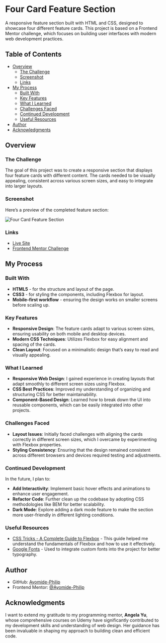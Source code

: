 # Four Card Feature Section

A responsive feature section built with HTML and CSS, designed to showcase four different feature cards. This project is based on a Frontend Mentor challenge, which focuses on building user interfaces with modern web development practices.

## Table of Contents

- [Overview](#overview)
  - [The Challenge](#the-challenge)
  - [Screenshot](#screenshot)
  - [Links](#links)
- [My Process](#my-process)
  - [Built With](#built-with)
  - [Key Features](#key-features)
  - [What I Learned](#what-i-learned)
  - [Challenges Faced](#challenges-faced)
  - [Continued Development](#continued-development)
  - [Useful Resources](#useful-resources)
- [Author](#author)
- [Acknowledgments](#acknowledgments)

## Overview

### The Challenge

The goal of this project was to create a responsive section that displays four feature cards with different content. The cards needed to be visually appealing, consistent across various screen sizes, and easy to integrate into larger layouts.

### Screenshot

Here’s a preview of the completed feature section:

![Four Card Feature Section](./screenshot.png)

### Links

- [Live Site](https://your-live-site-link.com)
- [Frontend Mentor Challenge](https://www.frontendmentor.io/challenges/four-card-feature-section-weK1eFYK)

## My Process

### Built With

- **HTML5** - for the structure and layout of the page.
- **CSS3** - for styling the components, including Flexbox for layout.
- **Mobile-first workflow** - ensuring the design works on smaller screens before scaling up.

### Key Features

- **Responsive Design**: The feature cards adapt to various screen sizes, ensuring usability on both mobile and desktop devices.
- **Modern CSS Techniques**: Utilizes Flexbox for easy alignment and spacing of the cards.
- **Clean Layout**: Focused on a minimalistic design that’s easy to read and visually appealing.

### What I Learned

- **Responsive Web Design**: I gained experience in creating layouts that adapt smoothly to different screen sizes using Flexbox.
- **CSS Best Practices**: Improved my understanding of organizing and structuring CSS for better maintainability.
- **Component-Based Design**: Learned how to break down the UI into reusable components, which can be easily integrated into other projects.

### Challenges Faced

- **Layout Issues**: Initially faced challenges with aligning the cards correctly in different screen sizes, which I overcame by experimenting with Flexbox properties.
- **Styling Consistency**: Ensuring that the design remained consistent across different browsers and devices required testing and adjustments.

### Continued Development

In the future, I plan to:

- **Add Interactivity**: Implement basic hover effects and animations to enhance user engagement.
- **Refactor Code**: Further clean up the codebase by adopting CSS methodologies like BEM for better scalability.
- **Dark Mode**: Explore adding a dark mode feature to make the section more user-friendly in different lighting conditions.

### Useful Resources

- [CSS Tricks - A Complete Guide to Flexbox](https://css-tricks.com/snippets/css/a-guide-to-flexbox/) - This guide helped me understand the fundamentals of Flexbox and how to use it effectively.
- [Google Fonts](https://fonts.google.com/) - Used to integrate custom fonts into the project for better typography.

## Author

- GitHub: [Ayomide-Philip](https://github.com/Ayomide-Philip)
- Frontend Mentor: [@Ayomide-Philip](https://www.frontendmentor.io/profile/Ayomide-Philip)

## Acknowledgments

I want to extend my gratitude to my programming mentor, **Angela Yu**, whose comprehensive courses on Udemy have significantly contributed to my development skills and understanding of web design. Her guidance has been invaluable in shaping my approach to building clean and efficient code.
